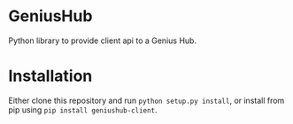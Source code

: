# GeniusHub
Python library to provide client api to a Genius Hub.

# Installation
Either clone this repository and run `python setup.py install`, or install from pip using `pip install geniushub-client`.


